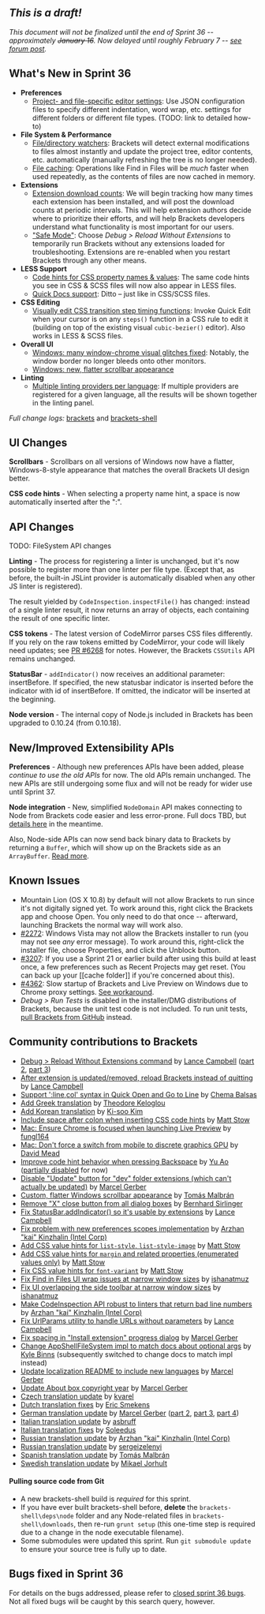 _This is a draft!_
--------------------
_This document will not be finalized until the end of Sprint 36 -- approximately ~~January 16~~. Now delayed until roughly February 7 -- [see forum post](https://groups.google.com/forum/#!topic/brackets-dev/I3j_DrDXVVU)._

What's New in Sprint 36
-----------------------
* **Preferences**
    * [Project- and file-specific editor settings](https://trello.com/c/kqFFDqhR/523-3-infrastructure-for-project-file-scoped-preferences): Use JSON configuration files to specify different indentation, word wrap, etc. settings for different folders or different file types. (TODO: link to detailed how-to)
* **File System & Performance**
    * [File/directory watchers](https://trello.com/c/zldzEXmk/292-2-file-directory-watching): Brackets will detect external modifications to files almost instantly and update the project tree, editor contents, etc. automatically (manually refreshing the tree is no longer needed).
    * [File caching](https://trello.com/c/zldzEXmk/292-2-file-directory-watching): Operations like Find in Files will be _much_ faster when used repeatedly, as the contents of files are now cached in memory.
* **Extensions**
    * [Extension download counts](https://trello.com/c/qOy9Slr1/799-2-extension-download-counts): We will begin tracking how many times each extension has been installed, and will post the download counts at periodic intervals. This will help extension authors decide where to prioritize their efforts, and will help Brackets developers understand what functionality is most important for our users.
    * ["Safe Mode"](https://github.com/adobe/brackets/issues/5078): Choose _Debug > Reload Without Extensions_ to temporarily run Brackets without any extensions loaded for troubleshooting. Extensions are re-enabled when you restart Brackets through any other means.
* **LESS Support**
    * [Code hints for CSS property names & values](https://github.com/adobe/brackets/pull/6268): The same code hints you see in CSS & SCSS files will now also appear in LESS files.
    * [Quick Docs support](https://github.com/adobe/brackets/pull/6419): Ditto – just like in CSS/SCSS files.
* **CSS Editing**
    * [Visually edit CSS transition step timing functions](https://github.com/adobe/brackets/pull/5799): Invoke Quick Edit when your cursor is on any `steps()` function in a CSS rule to edit it (building on top of the existing visual `cubic-bezier()` editor). Also works in LESS & SCSS files.
* **Overall UI**
    * [Windows: many window-chrome visual glitches fixed](https://github.com/adobe/brackets-shell/pull/408): Notably, the window border no longer bleeds onto other monitors.
    * [Windows: new, flatter scrollbar appearance](https://github.com/adobe/brackets/pull/6305)
* **Linting**
    * [Multiple linting providers per language](https://github.com/adobe/brackets/pull/5935): If multiple providers are registered for a given language, all the results will be shown together in the linting panel.

_Full change logs:_ [brackets](https://github.com/adobe/brackets/compare/sprint-35...sprint-36#commits_bucket) and [brackets-shell](https://github.com/adobe/brackets-shell/compare/sprint-35...sprint-36#commits_bucket)


UI Changes
----------
**Scrollbars** - Scrollbars on all versions of Windows now have a flatter, Windows-8-style appearance that matches the overall Brackets UI design better.

**CSS code hints** - When selecting a property name hint, a space is now automatically inserted after the ":".


API Changes
-----------
TODO: FileSystem API changes

**Linting** - The process for registering a linter is unchanged, but it's now possible to register more than one linter per file type. (Except that, as before, the built-in JSLint provider is automatically disabled when any other JS linter is registered).

The result yielded by `CodeInspection.inspectFile()` has changed: instead of a single linter result, it now returns an array of objects, each containing the result of one specific linter.

**CSS tokens** - The latest version of CodeMirror parses CSS files differently. If you rely on the raw tokens emitted by CodeMirror, your code will likely need updates; see [PR #6268](https://github.com/adobe/brackets/pull/6268) for notes. However, the Brackets `CSSUtils` API remains unchanged.

**StatusBar** - `addIndicator()` now receives an additional parameter: insertBefore. If specified, the new statusbar indicator is inserted before the indicator with id of insertBefore. If omitted, the indicator will be inserted at the beginning.

**Node version** - The internal copy of Node.js included in Brackets has been upgraded to 0.10.24 (from 0.10.18).

New/Improved Extensibility APIs
-------------------------------
**Preferences** - Although new preferences APIs have been added, please _continue to use the old APIs_ for now. The old APIs remain unchanged. The new APIs are still undergoing some flux and will not be ready for wider use until Sprint 37.

**Node integration** - New, simplified `NodeDomain` API makes connecting to Node from Brackets code easier and less error-prone. Full docs TBD, but [details here](https://github.com/adobe/brackets/pull/6193) in the meantime.

Also, Node-side APIs can now send back binary data to Brackets by returning a `Buffer`, which will show up on the Brackets side as an `ArrayBuffer`. [Read more](https://github.com/adobe/brackets/pull/6339).

Known Issues
------------
* Mountain Lion (OS X 10.8) by default will not allow Brackets to run since it's not digitally signed yet. To work around this, right click the Brackets app and choose Open. You only need to do that once -- afterward, launching Brackets the normal way will work also.
* [#2272](https://github.com/adobe/brackets/issues/2272): Windows Vista may not allow the Brackets installer to run (you may not see _any_ error message). To work around this, right-click the installer file, choose Properties, and click the Unblock button.
* [#3207](https://github.com/adobe/brackets/issues/3207): If you use a Sprint 21 or earlier build after using this build at least once, a few preferences such as Recent Projects may get reset. (You can back up your [[cache folder]] if you're concerned about this).
* [#4362](https://github.com/adobe/brackets/issues/4362): Slow startup of Brackets and Live Preview on Windows due to Chrome proxy settings. [See workaround](https://support.google.com/chrome/answer/106010?hl=en).
* _Debug > Run Tests_ is disabled in the installer/DMG distributions of Brackets, because the unit test code is not included. To run unit tests, [pull Brackets from GitHub](https://github.com/adobe/brackets/wiki/How-to-Hack-on-Brackets#wiki-getcode) instead.


Community contributions to Brackets
-----------------------------------
* [Debug > Reload Without Extensions command](https://github.com/adobe/brackets/pull/6334) by [Lance Campbell](https://github.com/lkcampbell) ([part 2](https://github.com/adobe/brackets/pull/6411), [part 3](https://github.com/adobe/brackets/pull/6484))
* [After extension is updated/removed, reload Brackets instead of quitting](https://github.com/adobe/brackets/pull/6487) by [Lance Campbell](https://github.com/lkcampbell)
* [Support ':line,col' syntax in Quick Open and Go to Line](https://github.com/adobe/brackets/pull/5612) by [Chema Balsas](https://github.com/jbalsas)
* [Add Greek translation](https://github.com/adobe/brackets/pull/5378) by [Theodore Keloglou](https://github.com/sirodoht)
* [Add Korean translation](https://github.com/adobe/brackets/pull/6272) by [Ki-soo Kim](https://github.com/heisice)
* [Include space after colon when inserting CSS code hints](https://github.com/adobe/brackets/pull/6317) by [Matt Stow](https://github.com/stowball)
* [Mac: Ensure Chrome is focused when launching Live Preview](https://github.com/adobe/brackets-shell/pull/404) by [fungl164](https://github.com/fungl164)
* [Mac: Don't force a switch from mobile to discrete graphics GPU](https://github.com/adobe/brackets-shell/pull/399) by [David Mead](https://github.com/daveygm)
* [Improve code hint behavior when pressing Backspace](https://github.com/adobe/brackets/pull/6242) by [Yu Ao](https://github.com/YuAo) ([partially disabled](https://github.com/adobe/brackets/pull/6397) for now)
* [Disable "Update" button for "dev" folder extensions (which can't actually be updated)](https://github.com/adobe/brackets/pull/6222) by [Marcel Gerber](https://github.com/SAPlayer)
* [Custom, flatter Windows scrollbar appearance](https://github.com/adobe/brackets/pull/6305) by [Tomás Malbrán](https://github.com/TomMalbran)
* [Remove "X" close button from all dialog boxes](https://github.com/adobe/brackets/pull/6329) by [Bernhard Sirlinger](https://github.com/WebsiteDeveloper)
* [Fix StatusBar.addIndicator() so it's usable by extensions](https://github.com/adobe/brackets/pull/6304) by [Lance Campbell](https://github.com/lkcampbell)
* [Fix problem with new preferences scopes implementation](https://github.com/adobe/brackets/pull/6653) by [Arzhan "kai" Kinzhalin (Intel Corp)](https://github.com/busykai)
* [Add CSS value hints for `list-style`, `list-style-image`](https://github.com/adobe/brackets/pull/6360) by [Matt Stow](https://github.com/stowball)
* [Add CSS value hints for `margin` and related properties (enumerated values only)](https://github.com/adobe/brackets/pull/6359) by [Matt Stow](https://github.com/stowball)
* [Fix CSS value hints for `font-variant`](https://github.com/adobe/brackets/pull/6313) by [Matt Stow](https://github.com/stowball)
* [Fix Find in Files UI wrap issues at narrow window sizes](https://github.com/adobe/brackets/pull/6529) by [ishanatmuz](https://github.com/ishanatmuz)
* [Fix UI overlapping the side toolbar at narrow window sizes](https://github.com/adobe/brackets/pull/6569) by [ishanatmuz](https://github.com/ishanatmuz)
* [Make CodeInspection API robust to linters that return bad line numbers](https://github.com/adobe/brackets/pull/6442) by [Arzhan "kai" Kinzhalin (Intel Corp)](https://github.com/busykai)
* [Fix UrlParams utility to handle URLs without parameters](https://github.com/adobe/brackets/pull/6246) by [Lance Campbell](https://github.com/lkcampbell)
* [Fix spacing in "Install extension" progress dialog](https://github.com/adobe/brackets/pull/6063) by [Marcel Gerber](https://github.com/SAPlayer)
* [Change AppShellFileSystem impl to match docs about optional args](https://github.com/adobe/brackets/pull/6194) by [Kyle Binns](https://github.com/klbinns) (subsequently switched to change docs to match impl instead)
* [Update localization README to include new languages](https://github.com/adobe/brackets/pull/6490) by [Marcel Gerber](https://github.com/SAPlayer)
* [Update About box copyright year](https://github.com/adobe/brackets/pull/6349) by [Marcel Gerber](https://github.com/SAPlayer)
* [Czech translation update](https://github.com/adobe/brackets/pull/6299) by [kvarel](https://github.com/kvarel)
* [Dutch translation fixes](https://github.com/adobe/brackets/pull/6394) by [Eric Smekens](https://github.com/EricSmekens)
* [German translation update](https://github.com/adobe/brackets/pull/6353) by [Marcel Gerber](https://github.com/SAPlayer) ([part 2](https://github.com/adobe/brackets/pull/6366), [part 3](https://github.com/adobe/brackets/pull/6632), [part 4](https://github.com/adobe/brackets/pull/6754))
* [Italian translation update](https://github.com/adobe/brackets/pull/6650) by [asbruff](https://github.com/asbruff)
* [Italian translation fixes](https://github.com/adobe/brackets/pull/6292) by [Soleedus](https://github.com/Soleedus)
* [Russian translation update](https://github.com/adobe/brackets/pull/6628) by [Arzhan "kai" Kinzhalin (Intel Corp)](https://github.com/busykai)
* [Russian translation update](https://github.com/adobe/brackets/pull/6123) by [sergeizelenyi](https://github.com/sergeizelenyi)
* [Spanish translation update](https://github.com/adobe/brackets/pull/6627) by [Tomás Malbrán](https://github.com/TomMalbran)
* [Swedish translation update](https://github.com/adobe/brackets/pull/6636) by [Mikael Jorhult](https://github.com/mikaeljorhult)


#### Pulling source code from Git
* A new brackets-shell build is _required_ for this sprint.
* If you have ever built brackets-shell before, **delete** the `brackets-shell\deps\node` folder and any Node-related files in `brackets-shell\downloads`, then re-run `grunt setup` (this one-time step is required due to a change in the node executable filename).
* Some submodules were updated this sprint. Run `git submodule update` to ensure your source tree is fully up to date.

Bugs fixed in Sprint 36
-----------------------
For details on the bugs addressed, please refer to [closed sprint 36 bugs](https://github.com/adobe/brackets/issues?labels=&milestone=23&state=closed). Not all fixed bugs will be caught by this search query, however.